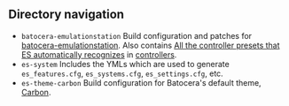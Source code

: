 ## Directory navigation

 - `batocera-emulationstation` Build configuration and patches for [batocera-emulationstation](https://github.com/batocera-linux/batocera-emulationstation). Also contains [All the controller presets that ES automatically recognizes](https://github.com/batocera-linux/batocera.linux/blob/master/package/batocera/emulationstation/batocera-emulationstation/controllers/es_input.cfg) in [controllers](https://github.com/batocera-linux/batocera.linux/tree/master/package/batocera/emulationstation/batocera-emulationstation/controllers).
 - `es-system` Includes the YMLs which are used to generate `es_features.cfg`, `es_systems.cfg`, `es_settings.cfg`, etc.
 - `es-theme-carbon` Build configuration for Batocera's default theme, [Carbon](https://github.com/fabricecaruso/es-theme-carbon).
